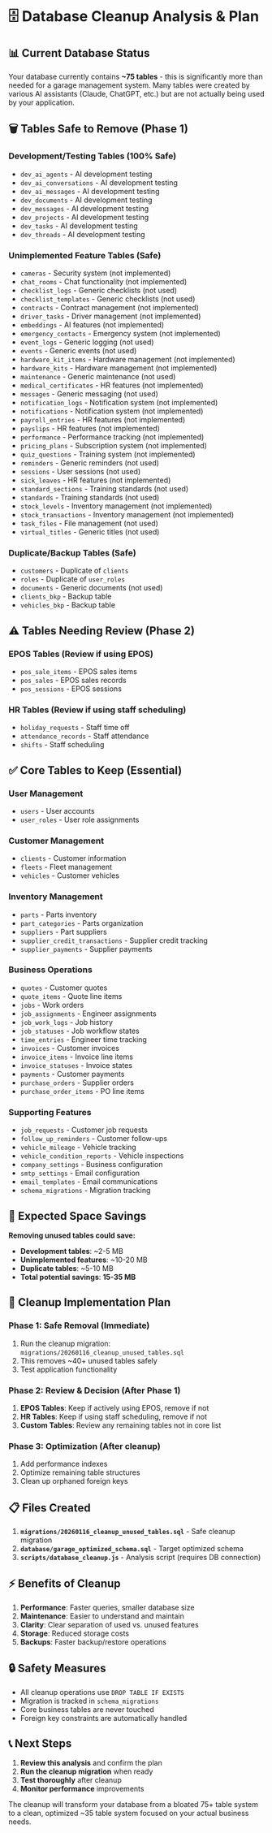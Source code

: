 # 🗄️ Database Cleanup Analysis & Plan

## 📊 Current Database Status

Your database currently contains **~75 tables** - this is significantly more than needed for a garage management system. Many tables were created by various AI assistants (Claude, ChatGPT, etc.) but are not actually being used by your application.

## 🗑️ Tables Safe to Remove (Phase 1)

### Development/Testing Tables (100% Safe)
- `dev_ai_agents` - AI development testing
- `dev_ai_conversations` - AI development testing  
- `dev_ai_messages` - AI development testing
- `dev_documents` - AI development testing
- `dev_messages` - AI development testing
- `dev_projects` - AI development testing
- `dev_tasks` - AI development testing
- `dev_threads` - AI development testing

### Unimplemented Feature Tables (Safe)
- `cameras` - Security system (not implemented)
- `chat_rooms` - Chat functionality (not implemented)
- `checklist_logs` - Generic checklists (not used)
- `checklist_templates` - Generic checklists (not used)
- `contracts` - Contract management (not implemented)
- `driver_tasks` - Driver management (not implemented)
- `embeddings` - AI features (not implemented)
- `emergency_contacts` - Emergency system (not implemented)
- `event_logs` - Generic logging (not used)
- `events` - Generic events (not used)
- `hardware_kit_items` - Hardware management (not implemented)
- `hardware_kits` - Hardware management (not implemented)
- `maintenance` - Generic maintenance (not used)
- `medical_certificates` - HR features (not implemented)
- `messages` - Generic messaging (not used)
- `notification_logs` - Notification system (not implemented)
- `notifications` - Notification system (not implemented)
- `payroll_entries` - HR features (not implemented)
- `payslips` - HR features (not implemented)
- `performance` - Performance tracking (not implemented)
- `pricing_plans` - Subscription system (not implemented)
- `quiz_questions` - Training system (not implemented)
- `reminders` - Generic reminders (not used)
- `sessions` - User sessions (not used)
- `sick_leaves` - HR features (not implemented)
- `standard_sections` - Training standards (not used)
- `standards` - Training standards (not used)
- `stock_levels` - Inventory management (not implemented)
- `stock_transactions` - Inventory management (not implemented)
- `task_files` - File management (not used)
- `virtual_titles` - Generic titles (not used)

### Duplicate/Backup Tables (Safe)
- `customers` - Duplicate of `clients`
- `roles` - Duplicate of `user_roles`
- `documents` - Generic documents (not used)
- `clients_bkp` - Backup table
- `vehicles_bkp` - Backup table

## ⚠️ Tables Needing Review (Phase 2)

### EPOS Tables (Review if using EPOS)
- `pos_sale_items` - EPOS sales items
- `pos_sales` - EPOS sales records
- `pos_sessions` - EPOS sessions

### HR Tables (Review if using staff scheduling)
- `holiday_requests` - Staff time off
- `attendance_records` - Staff attendance
- `shifts` - Staff scheduling

## ✅ Core Tables to Keep (Essential)

### User Management
- `users` - User accounts
- `user_roles` - User role assignments

### Customer Management
- `clients` - Customer information
- `fleets` - Fleet management
- `vehicles` - Customer vehicles

### Inventory Management
- `parts` - Parts inventory
- `part_categories` - Parts organization
- `suppliers` - Part suppliers
- `supplier_credit_transactions` - Supplier credit tracking
- `supplier_payments` - Supplier payments

### Business Operations
- `quotes` - Customer quotes
- `quote_items` - Quote line items
- `jobs` - Work orders
- `job_assignments` - Engineer assignments
- `job_work_logs` - Job history
- `job_statuses` - Job workflow states
- `time_entries` - Engineer time tracking
- `invoices` - Customer invoices
- `invoice_items` - Invoice line items
- `invoice_statuses` - Invoice states
- `payments` - Customer payments
- `purchase_orders` - Supplier orders
- `purchase_order_items` - PO line items

### Supporting Features
- `job_requests` - Customer job requests
- `follow_up_reminders` - Customer follow-ups
- `vehicle_mileage` - Vehicle tracking
- `vehicle_condition_reports` - Vehicle inspections
- `company_settings` - Business configuration
- `smtp_settings` - Email configuration
- `email_templates` - Email communications
- `schema_migrations` - Migration tracking

## 💾 Expected Space Savings

**Removing unused tables could save:**
- **Development tables**: ~2-5 MB
- **Unimplemented features**: ~10-20 MB  
- **Duplicate tables**: ~5-10 MB
- **Total potential savings**: **15-35 MB**

## 🚀 Cleanup Implementation Plan

### Phase 1: Safe Removal (Immediate)
1. Run the cleanup migration: `migrations/20260116_cleanup_unused_tables.sql`
2. This removes ~40+ unused tables safely
3. Test application functionality

### Phase 2: Review & Decision (After Phase 1)
1. **EPOS Tables**: Keep if actively using EPOS, remove if not
2. **HR Tables**: Keep if using staff scheduling, remove if not
3. **Custom Tables**: Review any remaining tables not in core list

### Phase 3: Optimization (After cleanup)
1. Add performance indexes
2. Optimize remaining table structures
3. Clean up orphaned foreign keys

## 📋 Files Created

1. **`migrations/20260116_cleanup_unused_tables.sql`** - Safe cleanup migration
2. **`database/garage_optimized_schema.sql`** - Target optimized schema
3. **`scripts/database_cleanup.js`** - Analysis script (requires DB connection)

## ⚡ Benefits of Cleanup

1. **Performance**: Faster queries, smaller database size
2. **Maintenance**: Easier to understand and maintain
3. **Clarity**: Clear separation of used vs. unused features
4. **Storage**: Reduced storage costs
5. **Backups**: Faster backup/restore operations

## 🔒 Safety Measures

- All cleanup operations use `DROP TABLE IF EXISTS`
- Migration is tracked in `schema_migrations`
- Core business tables are never touched
- Foreign key constraints are automatically handled

## 📞 Next Steps

1. **Review this analysis** and confirm the plan
2. **Run the cleanup migration** when ready
3. **Test thoroughly** after cleanup
4. **Monitor performance** improvements

The cleanup will transform your database from a bloated 75+ table system to a clean, optimized ~35 table system focused on your actual business needs.
